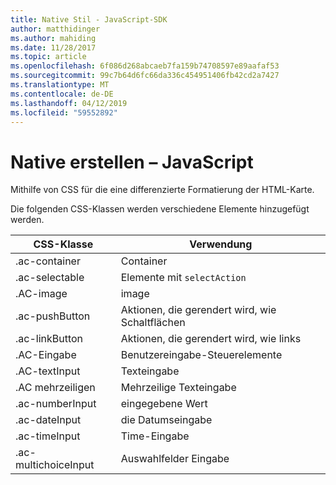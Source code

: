 ```yaml
---
title: Native Stil - JavaScript-SDK
author: matthidinger
ms.author: mahiding
ms.date: 11/28/2017
ms.topic: article
ms.openlocfilehash: 6f086d268abcaeb7fa159b74708597e89aafaf53
ms.sourcegitcommit: 99c7b64d6fc66da336c454951406fb42cd2a7427
ms.translationtype: MT
ms.contentlocale: de-DE
ms.lasthandoff: 04/12/2019
ms.locfileid: "59552892"
---
```

# <a name="native-styling---javascript"></a>Native erstellen – JavaScript

Mithilfe von CSS für die eine differenzierte Formatierung der HTML-Karte.

Die folgenden CSS-Klassen werden verschiedene Elemente hinzugefügt werden.

| CSS-Klasse | Verwendung |
|---|---|
| .ac-container | Container |
| .ac-selectable  | Elemente mit `selectAction` |
| .AC-image | image |
| .ac-pushButton | Aktionen, die gerendert wird, wie Schaltflächen |
| .ac-linkButton  | Aktionen, die gerendert wird, wie links |
| .AC-Eingabe | Benutzereingabe-Steuerelemente|
| .AC-textInput| Texteingabe |
| .AC mehrzeiligen | Mehrzeilige Texteingabe |
| .ac-numberInput | eingegebene Wert|
| .ac-dateInput | die Datumseingabe|
| .ac-timeInput | Time-Eingabe |
| .ac-multichoiceInput | Auswahlfelder Eingabe|